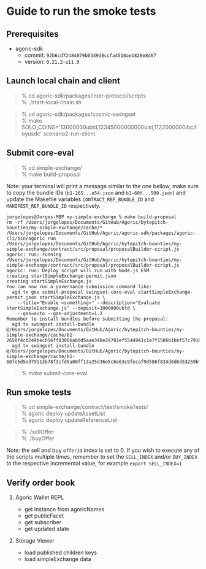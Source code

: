 # Guide to run the smoke tests

## Prerequisites

- agoric-sdk
  - commit: `92b6cd72484079b0349d8ccfa4510aeb820e8d67`
  - version: `0.21.2-u11.0`

## Launch local chain and client

> % cd agoric-sdk/packages/inter-protocol/scripts  
> % ./start-local-chain.sh

> % cd agoric-sdk/packages/cosmic-swingset  
> % make SOLO_COINS='13000000ubld,12345000000000uist,1122000000ibc/toyusdc' scenario2-run-client

## Submit core-eval

> % cd simple-exchange/  
> % make build-proposal

Note: your terminal will print a message similar to the one bellow, make sure to copy the bundle IDs (`b1-265...e54.json` and `b1-60f...509.json`) and update the Makefile variables `CONTRACT_REF_BUNDLE_ID` and `MANIFEST_REF_BUNDLE_ID` respectively. 

```
jorgelopes@Jorges-MBP my-simple-exchange % make build-proposal
rm -rf /Users/jorgelopes/Documents/GitHub/Agoric/bytepitch-bounties/my-simple-exchange/cache/*
/Users/jorgelopes/Documents/GitHub/Agoric/agoric-sdk/packages/agoric-cli/bin/agoric run /Users/jorgelopes/Documents/GitHub/Agoric/bytepitch-bounties/my-simple-exchange/contract/src/proposal/proposalBuilder-script.js
agoric: run: running /Users/jorgelopes/Documents/GitHub/Agoric/bytepitch-bounties/my-simple-exchange/contract/src/proposal/proposalBuilder-script.js
agoric: run: Deploy script will run with Node.js ESM
creating startSimpleExchange-permit.json
creating startSimpleExchange.js
You can now run a governance submission command like:
  agd tx gov submit-proposal swingset-core-eval startSimpleExchange-permit.json startSimpleExchange.js \
    --title="Enable <something>" --description="Evaluate startSimpleExchange.js" --deposit=1000000ubld \
    --gas=auto --gas-adjustment=1.2
Remember to install bundles before submitting the proposal:
  agd tx swingset install-bundle @/Users/jorgelopes/Documents/GitHub/Agoric/bytepitch-bounties/my-simple-exchange/cache/b1-2650f4c0249bec056ff83866ab0d5aae340e29781ef5544941c1e7f1586b1bbf57c791022ff3c9d9be0d88a9b0dc9884d3fc8fa209c505d085a1117596f52e54.json
  agd tx swingset install-bundle @/Users/jorgelopes/Documents/GitHub/Agoric/bytepitch-bounties/my-simple-exchange/cache/b1-60fe5d5e379113b78f3cfd5a00ff13a25d36e5c6e63c9fecaf9d586f834d8d6d53259bfe499876e3b8fc84d85e02da7e345bf6344868bb2135a69a2d81c70509.json
```

> % make submit-core-eval

## Run smoke tests

> % cd simple-exchange/contract/test/smokeTests/  
> % agoric deploy updateAssetList  
> % agoric deploy updateReferenceList  

> % ./sellOffer  
> % ./buyOffer

Note: the sell and buy `offerId` index is set to 0. If you wish to execute any of the scripts multiple times, remember to set the `SELL_INDEX` and/or `BUY_INDEX` to the respective incremental value, for example `export SELL_INDEX=1`

## Verify order book

1. Agoric Wallet REPL
    - get instance from agoricNames
    - get publicFacet
    - get subscriber
    - get updated state

2. Storage Viewer
    - load published children keys
    - load simpleExchange data
